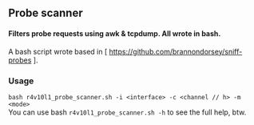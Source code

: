 ## Probe scanner  
#### Filters probe requests using awk &amp; tcpdump. All wrote in bash.  
  
A bash script wrote based in [ https://github.com/brannondorsey/sniff-probes ].

### Usage  
```bash r4v10l1_probe_scanner.sh -i <interface> -c <channel // h> -m <mode>```  
You can use bash ```r4v10l1_probe_scanner.sh -h``` to see the full help, btw.
